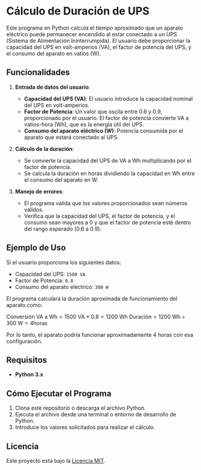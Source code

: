 # Cálculo de Duración de UPS

Este programa en Python calcula el tiempo aproximado que un aparato eléctrico puede permanecer encendido al estar conectado a un UPS (Sistema de Alimentación Ininterrumpida). El usuario debe proporcionar la capacidad del UPS en volt-amperios (VA), el factor de potencia del UPS, y el consumo del aparato en vatios (W).

## Funcionalidades

1. **Entrada de datos del usuario**:
    - **Capacidad del UPS (VA)**: El usuario introduce la capacidad nominal del UPS en volt-amperios.
    - **Factor de Potencia**: Un valor que oscila entre 0.6 y 0.9, proporcionado por el usuario. El factor de potencia convierte VA a vatios-hora (Wh), que es la energía útil del UPS.
    - **Consumo del aparato eléctrico (W)**: Potencia consumida por el aparato que estará conectado al UPS.

2. **Cálculo de la duración**:
    - Se convierte la capacidad del UPS de VA a Wh multiplicando por el factor de potencia.
    - Se calcula la duración en horas dividiendo la capacidad en Wh entre el consumo del aparato en W.

3. **Manejo de errores**:
    - El programa valida que los valores proporcionados sean números válidos.
    - Verifica que la capacidad del UPS, el factor de potencia, y el consumo sean mayores a 0 y que el factor de potencia esté dentro del rango esperado (0.6 a 0.9).

## Ejemplo de Uso

Si el usuario proporciona los siguientes datos:

- Capacidad del UPS: `1500 VA`
- Factor de Potencia: `0.8`
- Consumo del aparato eléctrico: `300 W`

El programa calculará la duración aproximada de funcionamiento del aparato como:

$\text{Conversión VA a Wh} = 1500 \text{ VA} \times 0.8 = 1200 \text{ Wh}$
$\text{Duración} = 1200 \text{ Wh} \div 300 \text{ W} = 4 \text{horas}$

Por lo tanto, el aparato podría funcionar aproximadamente 4 horas con esa configuración.

## Requisitos

- **Python 3.x**

## Cómo Ejecutar el Programa

1. Clona este repositorio o descarga el archivo Python.
2. Ejecuta el archivo desde una terminal o entorno de desarrollo de Python.
3. Introduce los valores solicitados para realizar el cálculo.

## Licencia

Este proyecto está bajo la [Licencia MIT](./LICENSE).
